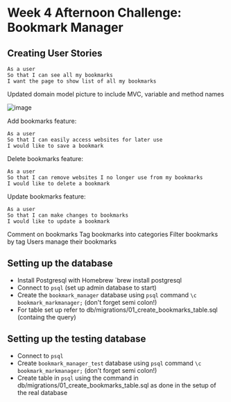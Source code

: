 # Week 4 Afternoon Challenge: Bookmark Manager

## Creating User Stories
```
As a user
So that I can see all my bookmarks 
I want the page to show list of all my bookmarks
```

Updated domain model picture to include MVC, variable and method names

![image](https://user-images.githubusercontent.com/30720508/112221064-e55e4480-8c1e-11eb-9f9f-3ee18b316557.png)


Add bookmarks feature:
``` 
As a user
So that I can easily access websites for later use
I would like to save a bookmark 
```

Delete bookmarks feature:
``` 
As a user
So that I can remove websites I no longer use from my bookmarks
I would like to delete a bookmark
```
Update bookmarks feature:

```
As a user
So that I can make changes to bookmarks
I would like to update a bookmark
```


Comment on bookmarks
Tag bookmarks into categories
Filter bookmarks by tag
Users manage their bookmarks




## Setting up the database

- Install Postgresql with Homebrew `brew install postgresql
- Connect to `psql` (set up admin database to start)
- Create the `bookmark_manager` database using `psql` command `\c bookmark_markmanager;` (don't forget semi colon!)
- For table set up refer to db/migrations/01_create_bookmarks_table.sql (containg the query)

## Setting up the testing database

- Connect to `psql` 
- Create `bookmark_manager_test` database using `psql` command `\c bookmark_markmanager;` (don't forget semi colon!)
- Create table in `psql` using the command in db/migrations/01_create_bookmarks_table.sql as done in the setup of the real database

